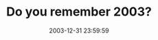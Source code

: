 ---
title: 'Do you remember 2003?'
layout: year
year: 2003
menu-label: '&rsquo;03'
date: '2003-12-31 23:59:59'
---